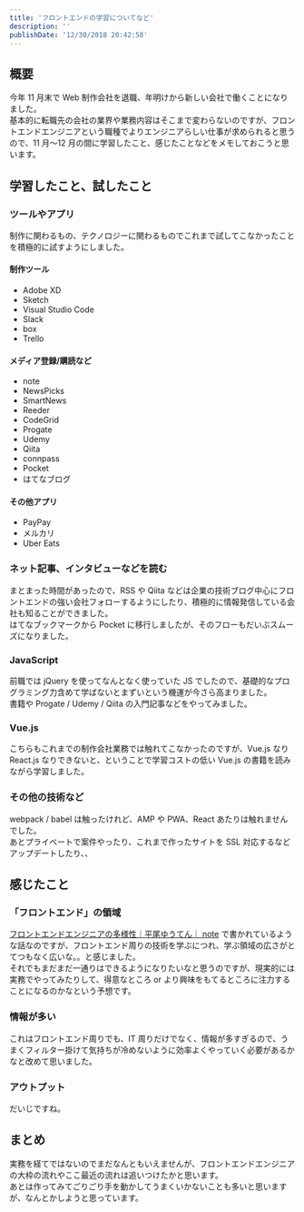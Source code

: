 ```yaml
---
title: 'フロントエンドの学習についてなど'
description: ''
publishDate: '12/30/2018 20:42:58'
---
```


<h2>概要</h2>

<p>今年 11 月末で Web 制作会社を退職、年明けから新しい会社で働くことになりました。<br/>
基本的に転職先の会社の業界や業務内容はそこまで変わらないのですが、フロントエンドエンジニアという職種でよりエンジニアらしい仕事が求められると思うので、11 月〜12 月の間に学習したこと、感じたことなどをメモしておこうと思います。</p>

<h2>学習したこと、試したこと</h2>

<h3>ツールやアプリ</h3>

<p>制作に関わるもの、テクノロジーに関わるものでこれまで試してこなかったことを積極的に試すようにしました。</p>

<h4>制作ツール</h4>

<ul>
<li>Adobe XD</li>
<li>Sketch</li>
<li>Visual Studio Code</li>
<li>Slack</li>
<li>box</li>
<li>Trello</li>
</ul>

<h4>メディア登録/購読など</h4>

<ul>
<li>note</li>
<li>NewsPicks</li>
<li>SmartNews</li>
<li>Reeder</li>
<li>CodeGrid</li>
<li>Progate</li>
<li>Udemy</li>
<li>Qiita</li>
<li>connpass</li>
<li>Pocket</li>
<li>はてなブログ</li>
</ul>

<h4>その他アプリ</h4>

<ul>
<li>PayPay</li>
<li>メルカリ</li>
<li>Uber Eats</li>
</ul>

<h3>ネット記事、インタビューなどを読む</h3>

<p>まとまった時間があったので、RSS や Qiita などは企業の技術ブログ中心にフロントエンドの強い会社フォローするようにしたり、積極的に情報発信している会社も知ることができました。<br/>
はてなブックマークから Pocket に移行しましたが、そのフローもだいぶスムーズになりました。</p>

<h3>JavaScript</h3>

<p>前職では jQuery を使ってなんとなく使っていた JS でしたので、基礎的なプログラミング力含めて学ばないとまずいという機運が今さら高まりました。<br/>
書籍や Progate / Udemy / Qiita の入門記事などをやってみました。</p>

<h3>Vue.js</h3>

<p>こちらもこれまでの制作会社業務では触れてこなかったのですが、Vue.js なり React.js なりできないと、ということで学習コストの低い Vue.js の書籍を読みながら学習しました。</p>

<h3>その他の技術など</h3>

<p>webpack / babel は触ったけれど、AMP や PWA、React あたりは触れませんでした。<br/>
あとプライベートで案件やったり、これまで作ったサイトを SSL 対応するなどアップデートしたり、、</p>

<h2>感じたこと</h2>

<h3>「フロントエンド」の領域</h3>

<p><a href="https://note.mu/yusukehirao/n/n6d0fccc09fcb">フロントエンドエンジニアの多様性｜平尾ゆうてん｜ note</a> で書かれているような話なのですが、フロントエンド周りの技術を学ぶにつれ、学ぶ領域の広さがとてつもなく広いな。。と感じました。<br/>
それでもまだまだ一通りはできるようになりたいなと思うのですが、現実的には実務でやってみたりして、得意なところ or より興味をもてるところに注力することになるのかなという予想です。</p>

<h3>情報が多い</h3>

<p>これはフロントエンド周りでも、IT 周りだけでなく、情報が多すぎるので、うまくフィルター掛けて気持ちが冷めないように効率よくやっていく必要があるかなと改めて思いました。</p>

<h3>アウトプット</h3>

<p>だいじですね。</p>

<h2>まとめ</h2>

<p>実務を経てではないのでまだなんともいえませんが、フロントエンドエンジニアの大枠の流れやここ最近の流れは追いつけたかと思います。<br/>
あとは作ってみてごりごり手を動かしてうまくいかないことも多いと思いますが、なんとかしようと思っています。</p>

